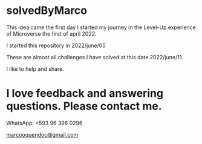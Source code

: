 # solvedByMarco
This idea came the first day I started my journey in the Level-Up experience of Microverse the first of april 2022.

I started this repository in 2022/june/05

These are almost all challenges I have solved at this date 2022/june/11.

I like to help and share.

# I love feedback and answering questions. Please contact me.

WhatsApp: +593 96 396 0296

marcooquendoc@gmail.com
